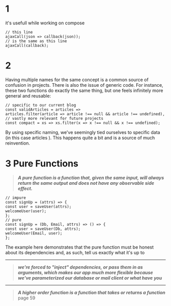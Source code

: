# 1

it's usefull while working on compose

```
// this line
ajaxCall(json => callback(json));
// is the same as this line
ajaxCall(callback);
```

# 2

Having multiple names for the same concept is a common source of confusion in projects.
There is also the issue of generic code. For instance, these two functions do exactly the
same thing, but one feels infinitely more general and reusable:

```
// specific to our current blog
const validArticles = articles =>
articles.filter(article => article !== null && article !== undefined),
// vastly more relevant for future projects
const compact = xs => xs.filter(x => x !== null && x !== undefined);
```

By using specific naming, we've seemingly tied ourselves to specific data (in this case
articles ). This happens quite a bit and is a source of much reinvention.

# 3 Pure Functions

> **_A pure function is a function that, given the same input, will always return the same output and does not have any observable side effect._**

```
// impure
const signUp = (attrs) => {
const user = saveUser(attrs);
welcomeUser(user);
};
// pure
const signUp = (Db, Email, attrs) => () => {
const user = saveUser(Db, attrs);
welcomeUser(Email, user);
};
```

The example here demonstrates that the pure function must be honest about its
dependencies and, as such, tell us exactly what it's up to

---

> **_we're forced to "inject" dependencies, or pass them in as arguments, which makes our app much more flexible because we've parameterized our database or mail client or what have you_**

---

> **_A higher order function is a function that takes or returns a function_**
> page 59
